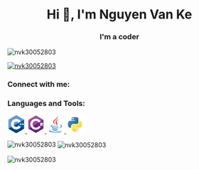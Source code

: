 <h1 align="center">Hi 👋, I'm Nguyen Van Ke</h1>
<h3 align="center">I'm a coder</h3>

<p align="left"> <img src="https://komarev.com/ghpvc/?username=nvk30052803&label=Profile%20views&color=0e75b6&style=flat" alt="nvk30052803" /> </p>

<p align="left"> <a href="https://github.com/ryo-ma/github-profile-trophy"><img src="https://github-profile-trophy.vercel.app/?username=nvk30052803" alt="nvk30052803" /></a> </p>

<h3 align="left">Connect with me:</h3>
<p align="left">
</p>

<h3 align="left">Languages and Tools:</h3>
<p align="left"> <a href="https://www.w3schools.com/cpp/" target="_blank" rel="noreferrer"> <img src="https://raw.githubusercontent.com/devicons/devicon/master/icons/cplusplus/cplusplus-original.svg" alt="cplusplus" width="40" height="40"/> </a> <a href="https://www.w3schools.com/cs/" target="_blank" rel="noreferrer"> <img src="https://raw.githubusercontent.com/devicons/devicon/master/icons/csharp/csharp-original.svg" alt="csharp" width="40" height="40"/> </a> <a href="https://www.java.com" target="_blank" rel="noreferrer"> <img src="https://raw.githubusercontent.com/devicons/devicon/master/icons/java/java-original.svg" alt="java" width="40" height="40"/> </a> <a href="https://www.python.org" target="_blank" rel="noreferrer"> <img src="https://raw.githubusercontent.com/devicons/devicon/master/icons/python/python-original.svg" alt="python" width="40" height="40"/> </a> </p>

<p><img align="left" src="https://github-readme-stats.vercel.app/api/top-langs?username=nvk30052803&show_icons=true&locale=en&layout=compact" alt="nvk30052803" /></p>

<p>&nbsp;<img align="center" src="https://github-readme-stats.vercel.app/api?username=nvk30052803&show_icons=true&locale=en" alt="nvk30052803" /></p>

<p><img align="center" src="https://github-readme-streak-stats.herokuapp.com/?user=nvk30052803&" alt="nvk30052803" /></p>
